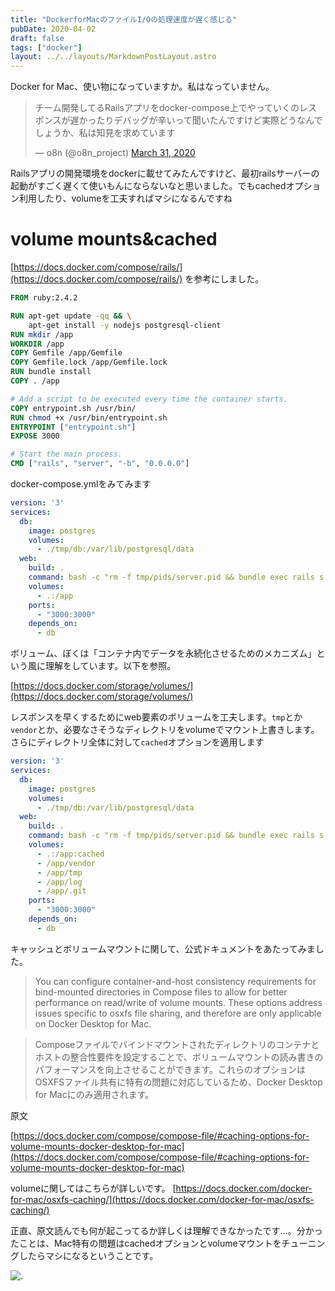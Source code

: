 ```yaml
---
title: "DockerforMacのファイルI/Oの処理速度が遅く感じる"
pubDate: 2020-04-02
draft: false
tags: ["docker"]
layout: ../../layouts/MarkdownPostLayout.astro
---
```


Docker for Mac、使い物になっていますか。私はなっていません。

<blockquote class="twitter-tweet"><p lang="ja" dir="ltr">チーム開発してるRailsアプリをdocker-compose上でやっていくのレスポンスが遅かったりデバッグが辛いって聞いたんですけど実際どうなんでしょうか、私は知見を求めています</p>&mdash; o8n (@o8n_project) <a href="https://twitter.com/o8n_project/status/1245028278596800514?ref_src=twsrc%5Etfw">March 31, 2020</a></blockquote> <script async src="https://platform.twitter.com/widgets.js" charset="utf-8"></script>

<!--more-->

Railsアプリの開発環境をdockerに載せてみたんですけど、最初railsサーバーの起動がすごく遅くて使いもんにならないなと思いました。でもcachedオプション利用したり、volumeを工夫すればマシになるんですね
　　
# volume mounts&cached

[https://docs.docker.com/compose/rails/](https://docs.docker.com/compose/rails/) を参考にしました。

```Dockerfile
FROM ruby:2.4.2

RUN apt-get update -qq && \
    apt-get install -y nodejs postgresql-client
RUN mkdir /app
WORKDIR /app
COPY Gemfile /app/Gemfile
COPY Gemfile.lock /app/Gemfile.lock
RUN bundle install
COPY . /app

# Add a script to be executed every time the container starts.
COPY entrypoint.sh /usr/bin/
RUN chmod +x /usr/bin/entrypoint.sh
ENTRYPOINT ["entrypoint.sh"]
EXPOSE 3000

# Start the main process.
CMD ["rails", "server", "-b", "0.0.0.0"]
```

docker-compose.ymlをみてみます

``` docker-compose.yml
version: '3'
services:
  db:
    image: postgres
    volumes:
      - ./tmp/db:/var/lib/postgresql/data
  web:
    build: .
    command: bash -c "rm -f tmp/pids/server.pid && bundle exec rails s -p 3000 -b '0.0.0.0'"
    volumes:
      - .:/app
    ports:
      - "3000:3000"
    depends_on:
      - db
```

ボリューム、ぼくは「コンテナ内でデータを永続化させるためのメカニズム」という風に理解をしています。以下を参照。

[https://docs.docker.com/storage/volumes/](https://docs.docker.com/storage/volumes/)


レスポンスを早くするためにweb要素のボリュームを工夫します。`tmp`とか`vendor`とか、必要なさそうなディレクトリをvolumeでマウント上書きします。さらにディレクトリ全体に対して`cached`オプションを適用します

``` docker-compose.yml
version: '3'
services:
  db:
    image: postgres
    volumes:
      - ./tmp/db:/var/lib/postgresql/data
  web:
    build: .
    command: bash -c "rm -f tmp/pids/server.pid && bundle exec rails s -p 3000 -b '0.0.0.0'"
    volumes:
      - .:/app:cached
      - /app/vendor
      - /app/tmp
      - /app/log
      - /app/.git
    ports:
      - "3000:3000"
    depends_on:
      - db
```

キャッシュとボリュームマウントに関して、公式ドキュメントをあたってみました。

>You can configure container-and-host consistency requirements for bind-mounted directories in Compose files to allow for better performance on read/write of volume mounts. These options address issues specific to osxfs file sharing, and therefore are only applicable on Docker Desktop for Mac.

>Composeファイルでバインドマウントされたディレクトリのコンテナとホストの整合性要件を設定することで、ボリュームマウントの読み書きのパフォーマンスを向上させることができます。これらのオプションはOSXFSファイル共有に特有の問題に対応しているため、Docker Desktop for Macにのみ適用されます。

  原文

  [https://docs.docker.com/compose/compose-file/#caching-options-for-volume-mounts-docker-desktop-for-mac](https://docs.docker.com/compose/compose-file/#caching-options-for-volume-mounts-docker-desktop-for-mac)

volumeに関してはこちらが詳しいです。
[https://docs.docker.com/docker-for-mac/osxfs-caching/](https://docs.docker.com/docker-for-mac/osxfs-caching/)

正直、原文読んでも何が起こってるか詳しくは理解できなかったです…。分かったことは、Mac特有の問題はcachedオプションとvolumeマウントをチューニングしたらマシになるということです。

![.](/static/images/post/rireki.png)
